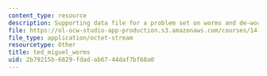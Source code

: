 ```yaml
---
content_type: resource
description: Supporting data file for a problem set on worms and de-worming in Kenya.
file: https://ol-ocw-studio-app-production.s3.amazonaws.com/courses/14-74-foundations-of-development-policy-spring-2009/2b79215b6829fdadab6744daf7bf68a0_ted_miguel_worms.dta
file_type: application/octet-stream
resourcetype: Other
title: ted_miguel_worms
uid: 2b79215b-6829-fdad-ab67-44daf7bf68a0
---
```

